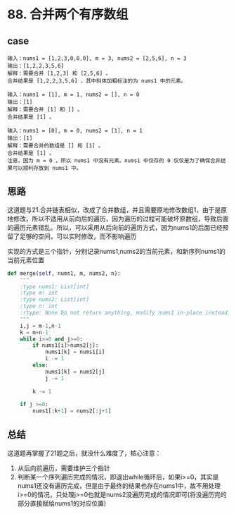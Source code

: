 # 88. 合并两个有序数组

## case



```
输入：nums1 = [1,2,3,0,0,0], m = 3, nums2 = [2,5,6], n = 3
输出：[1,2,2,3,5,6]
解释：需要合并 [1,2,3] 和 [2,5,6] 。
合并结果是 [1,2,2,3,5,6] ，其中斜体加粗标注的为 nums1 中的元素。

输入：nums1 = [1], m = 1, nums2 = [], n = 0
输出：[1]
解释：需要合并 [1] 和 [] 。
合并结果是 [1] 。

输入：nums1 = [0], m = 0, nums2 = [1], n = 1
输出：[1]
解释：需要合并的数组是 [] 和 [1] 。
合并结果是 [1] 。
注意，因为 m = 0 ，所以 nums1 中没有元素。nums1 中仅存的 0 仅仅是为了确保合并结果可以顺利存放到 nums1 中。

```

## 思路

这道题与21.合并链表相似，改成了合并数组，并且需要原地修改数组1，由于是原地修改，所以不适用从前向后的遍历，因为遍历的过程可能破坏原数组，导致后面的遍历元素错乱。所以，可以采用从后向前的遍历方式，因为nums1的后面已经预留了足够的空间，可以实时修改，而不影响遍历

实现的方式是三个指针，分别记录nums1,nums2的当前元素，和新序列nums1的当前元素位置



```python
def merge(self, nums1, m, nums2, n): 
    """ 
    :type nums1: List[int]
    :type m: int
    :type nums2: List[int]
    :type n: int
    :rtype: None Do not return anything, modify nums1 in-place instead.
    """
    i,j = m-1,n-1
    k = m+n-1 
    while i>=0 and j>=0:
        if nums1[i]>nums2[j]:
            nums1[k] = nums1[i]
            i -= 1
        else:
            nums1[k] = nums2[j]
            j -= 1
            
        k -= 1
        
    if j >=0:
        nums1[:k+1] = nums2[:j+1]
```

## 总结

这道题再掌握了21题之后，就没什么难度了，核心注意：

1. 从后向前遍历，需要维护三个指针
2. 判断某一个序列遍历完成的情况，即退出while循环后，如果i>=0，其实是nums1还没有遍历完成，但是由于最终的结果也存在nums1中，故不用处理i>=0的情况，只处理j>=0也就是nums2没遍历完成的情况即可(将没遍历完的部分直接赋给nums1的对应位置)